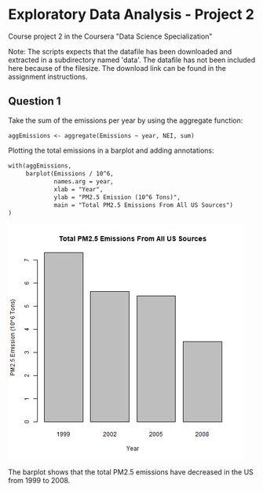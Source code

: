 # Exploratory Data Analysis - Project 2

Course project 2 in the Coursera "Data Science Specialization"

Note: The scripts expects that the datafile has been downloaded and extracted in a subdirectory named 'data'. The datafile has not been included here because of the filesize. The download link can be found in the assignment instructions.

## Question 1

Take the sum of the emissions per year by using the aggregate function:

```{r aggEmissions, echo = FALSE}
aggEmissions <- aggregate(Emissions ~ year, NEI, sum)
```

Plotting the total emissions in a barplot and adding annotations:

```{r plot1}
with(aggEmissions,
     barplot(Emissions / 10^6,
             names.arg = year,
             xlab = "Year",
             ylab = "PM2.5 Emission (10^6 Tons)",
             main = "Total PM2.5 Emissions From All US Sources")
)
```
![Plot1.png.](plot1.png)

The barplot shows that the total PM2.5 emissions have decreased in the US from 1999 to 2008.

